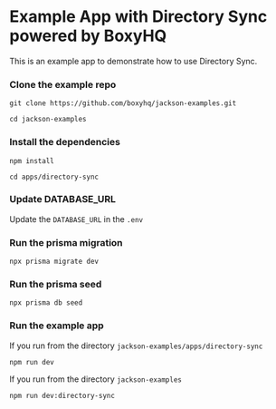 # Example App with Directory Sync powered by BoxyHQ

This is an example app to demonstrate how to use Directory Sync.

### Clone the example repo

```
git clone https://github.com/boxyhq/jackson-examples.git
```

```
cd jackson-examples
```

### Install the dependencies

```
npm install
```

```
cd apps/directory-sync
```

### Update DATABASE_URL

Update the `DATABASE_URL` in the `.env`

### Run the prisma migration

```
npx prisma migrate dev
```

### Run the prisma seed

```
npx prisma db seed
```

### Run the example app

If you run from the directory `jackson-examples/apps/directory-sync`

```
npm run dev
```

If you run from the directory `jackson-examples`

```
npm run dev:directory-sync
```
